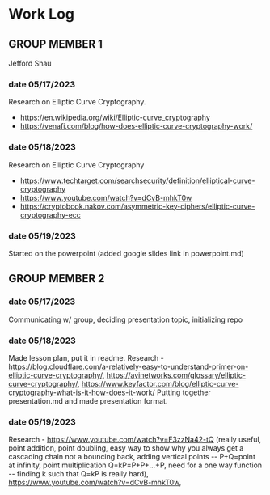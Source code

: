 # Work Log

## GROUP MEMBER 1

Jefford Shau

### date 05/17/2023

Research on Elliptic Curve Cryptography. 
- https://en.wikipedia.org/wiki/Elliptic-curve_cryptography
- https://venafi.com/blog/how-does-elliptic-curve-cryptography-work/

### date 05/18/2023

Research on Elliptic Curve Cryptography
- https://www.techtarget.com/searchsecurity/definition/elliptical-curve-cryptography
- https://www.youtube.com/watch?v=dCvB-mhkT0w
- https://cryptobook.nakov.com/asymmetric-key-ciphers/elliptic-curve-cryptography-ecc

### date 05/19/2023

Started on the powerpoint (added google slides link in powerpoint.md)


## GROUP MEMBER 2

### date 05/17/2023

Communicating w/ group, deciding presentation topic, initializing repo

### date 05/18/2023

Made lesson plan, put it in readme. 
Research - https://blog.cloudflare.com/a-relatively-easy-to-understand-primer-on-elliptic-curve-cryptography/, https://avinetworks.com/glossary/elliptic-curve-cryptography/, https://www.keyfactor.com/blog/elliptic-curve-cryptography-what-is-it-how-does-it-work/
Putting together presentation.md and made presentation format.

### date 05/19/2023

Research - https://www.youtube.com/watch?v=F3zzNa42-tQ (really useful, point addition, point doubling, easy way to show why you always get a cascading chain not a bouncing back, adding vertical points -- P+Q=point at infinity, point multiplication Q=kP=P+P+...+P, need for a one way function -- finding k such that Q=kP is really hard), https://www.youtube.com/watch?v=dCvB-mhkT0w, 
